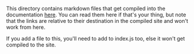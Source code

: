 This directory contains markdown files that get compiled into the documentation [here](https://tonysamperi.github.io/ts-luxon/docs). You can read them here if that's your thing, but note that the links are relative to their destination in the compiled site and won't work from here.

If you add a file to this, you'll need to add to index.js too, else it won't get compiled to the site.
